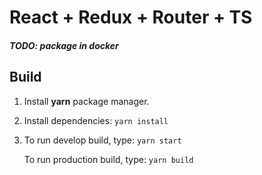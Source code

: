 # React + Redux + Router + TS 

##### TODO: package in docker

## Build

1. Install **yarn** package manager.
2. Install dependencies:
   `yarn install`
3. To run develop build, type:
   `yarn start`

   To run production build, type:
   `yarn build`
